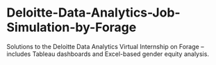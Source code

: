 # Deloitte-Data-Analytics-Job-Simulation-by-Forage
Solutions to the Deloitte Data Analytics Virtual Internship on Forage – includes Tableau dashboards and Excel-based gender equity analysis.
